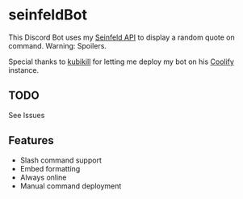 # seinfeldBot

This Discord Bot uses my [Seinfeld API](https://github.com/uday-rana/seinfeldAPI) to display a random quote on command. Warning: Spoilers.

Special thanks to [kubikill](https://github.com/kubikill) for letting me deploy my bot on his [Coolify](https://coolify.io/) instance.

## TODO
See Issues

## Features
- Slash command support
- Embed formatting
- Always online
- Manual command deployment
